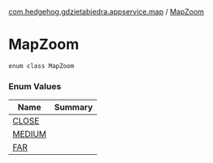 [com.hedgehog.gdzietabiedra.appservice.map](../index.md) / [MapZoom](./index.md)

# MapZoom

`enum class MapZoom`

### Enum Values

| Name | Summary |
|---|---|
| [CLOSE](-c-l-o-s-e.md) |  |
| [MEDIUM](-m-e-d-i-u-m.md) |  |
| [FAR](-f-a-r.md) |  |
